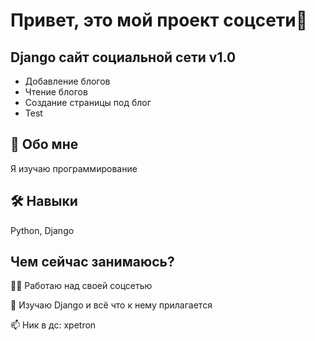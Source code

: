 
# Привет, это мой проект соцсети👋  



## Django сайт социальной сети v1.0
- Добавление блогов
- Чтение блогов  
- Создание страницы под блог 
- Test

## 🚀 Обо мне
Я изучаю программирование
    
## 🛠 Навыки  
Python, Django  
    
## Чем сейчас занимаюсь?
👩‍💻 Работаю над своей соцсетью
    
🧠 Изучаю Django и всё что к нему прилагается  
            
📫 Ник в дс: xpetron 
    
    